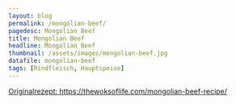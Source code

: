 ```yaml
---
layout: blog
permalink: /mongolian-beef/
pagedesc: Mongolian Beef
title: Mongolian Beef
headline: Mongolian Beef
thumbnail: /assets/images/mongolian-beef.jpg
datafile: mongolian-beef
tags: [Rindfleisch, Hauptspeise]
---
```

<a href="https://thewoksoflife.com/mongolian-beef-recipe/" target="_blank">Originalrezept: https://thewoksoflife.com/mongolian-beef-recipe/</a>